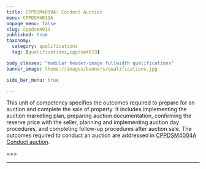 ```yaml
---
title: CPPDSM4019A: Conduct Auction
menu: CPPDSM4019A
onpage_menu: false
slug: cppdsm4019
published: true
taxonomy:
  category: qualifications
  tag: [qualifications,cppdsm4019]

body_classes: "modular header-image fullwidth qualifications"
banner_image: theme://images/banners/qualifications.jpg

side_bar_menu: true

---
```


This unit of competency specifies the outcomes required to prepare for an auction and complete the sale of property. It includes implementing the auction marketing plan, preparing auction documentation, confirming the reserve price with the seller, planning and implementing auction day procedures, and completing follow-up procedures after auction sale. The outcomes required to conduct an auction are addressed in [CPPDSM4004A Conduct auction](/get-qualified/units/cppdsm4004).

===

---
